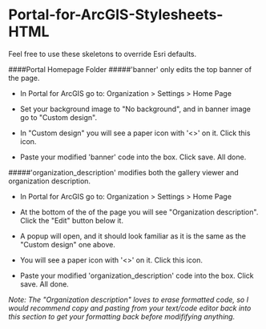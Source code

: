 # Portal-for-ArcGIS-Stylesheets-HTML
Feel free to use these skeletons to override Esri defaults.

####Portal Homepage Folder
#####'banner' only edits the top banner of the page. 

- In Portal for ArcGIS go to: Organization > Settings > Home Page
  
- Set your background image to "No background", and in banner image go to "Custom design".
  
- In "Custom design" you will see a paper icon with '<>' on it. Click this icon.
  
- Paste your modified 'banner' code into the box. Click save. All done.

#####'organization_description' modifies both the gallery viewer and organization description.
	
- In Portal for ArcGIS go to: Organization > Settings > Home Page
  
- At the bottom of the of the page you will see "Organization description". Click the "Edit" button below it.
  
- A popup will open, and it should look familiar as it is the same as the "Custom design" one above.
  
- You will see a paper icon with '<>' on it. Click this icon.
  
- Paste your modified 'organization_description' code into the box. Click save. All done.

_Note: The "Organization description" loves to erase formatted code, so I would recommend copy and pasting from your text/code editor back into this section to get your formatting back before modififying anything._
